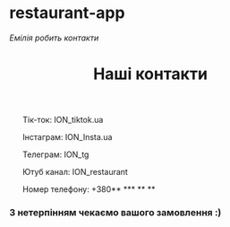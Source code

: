 # restaurant-app
*Емілія робить контакти*
<html>
  <header>
    <h1>Наші контакти</h1>
  </header>
  <main>
    <ul>
      <p>Тік-ток: ION_tiktok.ua</p>
      <p>Інстаграм: ION_Insta.ua</p>
      <p>Телеграм: ION_tg</p>
      <p>Ютуб канал: ION_restaurant</p>
      <p>Номер телефону: +380** *** ** **</p>
    </ul>
  </main>
  <footer>
    <h3>З нетерпінням чекаємо вашого замовлення :)</h3>
  </footer>
</html>
